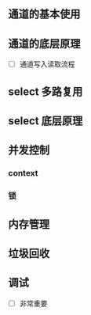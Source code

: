 ## 通道的基本使用
## 通道的底层原理
- [ ] 通道写入读取流程

## select 多路复用
## select 底层原理
## 并发控制
### context
### 锁
## 内存管理
## 垃圾回收
## 调试
- [ ] 非常重要